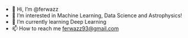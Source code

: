 - 👋 Hi, I’m @ferwazz
- 👀 I’m interested in Machine Learning, Data Science and Astrophysics!
- 🌱 I’m currently learning Deep Learning
- 📫 How to reach me ferwazz93@gmail.com

<!---
ferwazz/ferwazz is a ✨ special ✨ repository because its `README.md` (this file) appears on your GitHub profile.
You can click the Preview link to take a look at your changes.
--->
